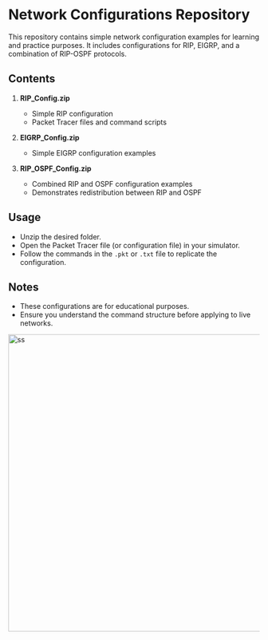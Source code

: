 # Network Configurations Repository

This repository contains simple network configuration examples for learning and practice purposes. It includes configurations for RIP, EIGRP, and a combination of RIP-OSPF protocols.

## Contents

1. **RIP_Config.zip**
   - Simple RIP configuration
   - Packet Tracer files and command scripts

2. **EIGRP_Config.zip**
   - Simple EIGRP configuration examples

3. **RIP_OSPF_Config.zip**
   - Combined RIP and OSPF configuration examples
   - Demonstrates redistribution between RIP and OSPF

## Usage
- Unzip the desired folder.
- Open the Packet Tracer file (or configuration file) in your simulator.
- Follow the commands in the `.pkt` or `.txt` file to replicate the configuration.

## Notes
- These configurations are for educational purposes.
- Ensure you understand the command structure before applying to live networks.
<img width="1524" height="596" alt="ss" src="https://github.com/user-attachments/assets/6bb6cc37-2993-4ae1-bc09-ced71ac46414" />
